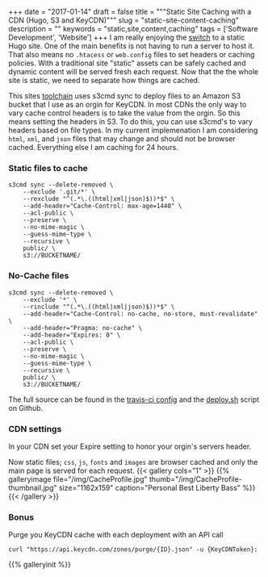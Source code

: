 +++
date = "2017-01-14"
draft = false
title = """Static Site Caching with a CDN (Hugo, S3 and KeyCDN)"""
slug = "static-site-content-caching"
description = ""
keywords = "static,site,content,caching"
tags = ['Software Development', 'Website']
+++
I am really enjoying the [switch](/posts/website-update-2016/) to a static Hugo site.  One of the main benefits is not having to run a server to host it.  That also means no `.htacess` or `web.config` files to set headers or caching policies.  With a traditional site "static" assets can be safely cached and dynamic content will be served fresh each request.  Now that the the whole site is static, we need to separate how things are cached.

This sites [toolchain](/stack/) uses s3cmd sync to deploy files to an Amazon S3 bucket that I use as an orgin for KeyCDN.  In most CDNs the only way to vary cache control headers is to take the value from the orgin.  So this means setting the headers in S3.  To do this, you can use s3cmd's to vary headers based on file types.  In my current implemenation I am considering `html`, `xml`, and `json` files that may change and should not be browser cached.  Everything else I am caching for 24 hours.

### Static files to cache
```
s3cmd sync --delete-removed \
    --exclude '.git/*' \
    --rexclude "^(.*\.((html|xml|json)$))*$" \
    --add-header="Cache-Control: max-age=1440" \
    --acl-public \
    --preserve \
    --no-mime-magic \
    --guess-mime-type \
    --recursive \
    public/ \
    s3://BUCKETNAME/     
```
### No-Cache files
```
s3cmd sync --delete-removed \
    --exclude '*' \
    --rinclude "^(.*\.((html|xml|json)$))*$" \
    --add-header="Cache-Control: no-cache, no-store, must-revalidate" \
    --add-header="Pragma: no-cache" \
    --add-header="Expires: 0" \
    --acl-public \
    --preserve \
    --no-mime-magic \
    --guess-mime-type \
    --recursive \
    public/ \
    s3://BUCKETNAME/   
```
The full source can be found in the [travis-ci config](https://github.com/MrMatt57/MrMatt.io/blob/master/.travis.yml) and the [deploy.sh](https://github.com/MrMatt57/MrMatt.io/blob/master/deploy.sh) script on Github.
### CDN settings
In your CDN set your Expire setting to honor your orgin's servers header.

Now static files; `css`, `js`, `fonts` and `images` are browser cached and only the main page is served for each request.
{{< gallery cols="1" >}}
{{% galleryimage file="/img/CacheProfile.jpg" thumb="/img/CacheProfile-thumbnail.jpg" size="1162x159" caption="Personal Best Liberty Bass" %}}
{{< /gallery >}}
### Bonus
Purge you KeyCDN cache with each deployment with an API call
```
curl "https://api.keycdn.com/zones/purge/{ID}.json" -u {KeyCDNToken}:
```
{{% galleryinit %}}    